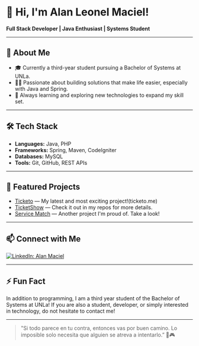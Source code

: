 # 👋 Hi, I'm Alan Leonel Maciel!

**Full Stack Developer | Java Enthusiast | Systems Student**

---

## 🚀 About Me

- 🎓 Currently a third-year student pursuing a Bachelor of Systems at UNLa.
- 🧑‍💻 Passionate about building solutions that make life easier, especially with Java and Spring.
- 🌱 Always learning and exploring new technologies to expand my skill set.

---

## 🛠️ Tech Stack

- **Languages:** Java, PHP
- **Frameworks:** Spring, Maven, CodeIgniter
- **Databases:** MySQL
- **Tools:** Git, GitHub, REST APIs

---

## 🌟 Featured Projects

- [Ticketo](https://github.com/rfnobando/ticketo) — My latest and most exciting project!(ticketo.me)
- [TicketShow](https://github.com/AlanLeonelMaciel/ticket-shows) — Check it out in my repos for more details.
- [Service Match](https://github.com/AlanLeonelMaciel/appServicios) — Another project I'm proud of. Take a look!

---

## 📫 Connect with Me

[![LinkedIn: Alan Maciel](https://img.shields.io/badge/-Alan%20Maciel-blue?style=flat-square&logo=Linkedin&logoColor=white&link=https://www.linkedin.com/in/alan-maciel-440833248/)](https://www.linkedin.com/in/alan-maciel-440833248/)

---

## ⚡ Fun Fact

In addition to programming, I am a third year student of the Bachelor of Systems at UNLa! If you are also a student, developer, or simply interested in technology, do not hesitate to contact me!

---

> "Si todo parece en tu contra, entonces vas por buen camino. Lo imposible solo necesita que alguien se atreva a intentarlo.” 🚀🎮
